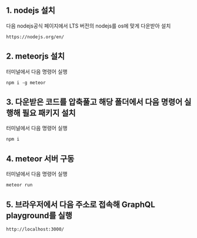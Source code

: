 ## 1. nodejs 설치

다음 nodejs공식 페이지에서 LTS 버전의 nodejs를 os에 맞게 다운받아 설치
```
https://nodejs.org/en/
```

## 2. meteorjs 설치

터미널에서 다음 명령어 실행

```
npm i -g meteor
```

## 3. 다운받은 코드를 압축풀고 해당 폴더에서 다음 명령어 실행해 필요 패키지 설치

터미널에서 다음 명령어 실행
```
npm i
```

## 4. meteor 서버 구동

터미널에서 다음 명령어 실행
```
meteor run 
```

## 5. 브라우저에서 다음 주소로 접속해 GraphQL playground를 실행

```
http://localhost:3000/
```

